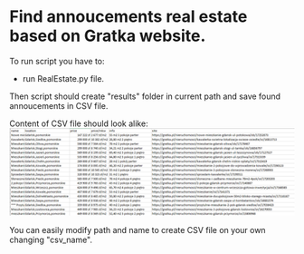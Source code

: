 # Find annoucements real estate based on Gratka website.

To run script you have to:
* run RealEstate.py file.

Then script should create "results" folder in current path and save found annoucements in CSV file.

Content of CSV file should look alike:
![CSV_result](CSV_result.png)

You can easily modify path and name to create CSV file on your own changing "csv_name".